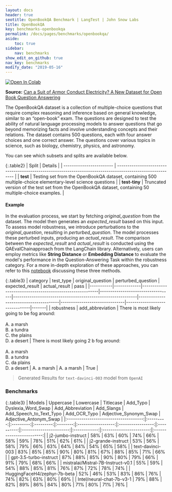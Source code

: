```yaml
---
layout: docs
header: true
seotitle: OpenBookQA Benchmark | LangTest | John Snow Labs
title: OpenBookQA
key: benchmarks-openbookqa
permalink: /docs/pages/benchmarks/openbookqa/
aside:
    toc: true
sidebar:
    nav: benchmarks
show_edit_on_github: true
nav_key: benchmarks
modify_date: "2019-05-16"
---
```


[![Open In Colab](https://colab.research.google.com/assets/colab-badge.svg)](https://colab.research.google.com/github/JohnSnowLabs/langtest/blob/main/demo/tutorials/llm_notebooks/dataset-notebooks/OpenbookQA_dataset.ipynb)

**Source:** [Can a Suit of Armor Conduct Electricity? A New Dataset for Open Book Question Answering](https://arxiv.org/abs/1809.02789)

The OpenBookQA dataset is a collection of multiple-choice questions that require complex reasoning and inference based on general knowledge, similar to an “open-book” exam. The questions are designed to test the ability of natural language processing models to answer questions that go beyond memorizing facts and involve understanding concepts and their relations. The dataset contains 500 questions, each with four answer choices and one correct answer. The questions cover various topics in science, such as biology, chemistry, physics, and astronomy.

You can see which subsets and splits are available below.

{:.table2}
| Split                    | Details                                                                                                    |
| ------------------------ | ---------------------------------------------------------------------------------------------------------- |
| **test**      | Testing set from the OpenBookQA dataset, containing 500 multiple-choice elementary-level science questions |
| **test-tiny** | Truncated version of the test set from the OpenBookQA dataset, containing 50 multiple-choice examples.     |

#### Example

In the evaluation process, we start by fetching *original_question* from the dataset. The model then generates an *expected_result* based on this input. To assess model robustness, we introduce perturbations to the *original_question*, resulting in *perturbed_question*. The model processes these perturbed inputs, producing an *actual_result*. The comparison between the *expected_result* and *actual_result* is conducted using the QAEvalChainapproach from the LangChain library. Alternatively, users can employ metrics like **String Distance** or **Embedding Distance** to evaluate the model's performance in the Question-Answering Task within the robustness category. For a more in-depth exploration of these approaches, you can refer to this [notebook](https://colab.research.google.com/github/JohnSnowLabs/langtest/blob/main/demo/tutorials/misc/Evaluation_Metrics.ipynb) discussing these three methods.


{:.table3}
| category   | test_type    | original_question                  | perturbed_question                     | expected_result                | actual_result                  | pass   |
|-----------|-------------|---------------------------------------------------------|-----------------------------------|------------------------------------------------------------|---------------------------------------|-------------------------------|-------------------------------|-------|
| robustness | add_abbreviation | There is most likely going to be fog around:<br><br>A. a marsh<br>B. a tundra<br>C. the plains<br>D. a desert | There is most likely going 2 b fog around:<br><br>A. a marsh<br>B. a tundra<br>C. da plains<br>D. a desert	 | A. a marsh | A. a marsh  | True |

> Generated Results for `text-davinci-003` model from `OpenAI`

<div class="main-docs" markdown="1"><div class="h3-box" markdown="1">

### Benchmarks

{:.table3}
| Models                               | Uppercase | Lowercase | Titlecase | Add_Typo | Dyslexia_Word_Swap | Add_Abbreviation | Add_Slangs | Add_Speech_to_Text_Typo | Add_OCR_Typo | Adjective_Synonym_Swap | Adjective_Antonym_Swap |
|:-------------------------------------:|:---------:|:---------:|:---------:|:--------:|:------------------:|:-----------------:|:----------:|:-----------------------:|:------------:|:-----------------------:|:------------------------:|
| j2-jumbo-instruct                    |    58%    |    63%    |    60%    |    74%   |         66%        |        58%        |     59%    |           78%           |      51%      |           62%           |            61%           |
| j2-grande-instruct                   |    53%    |    56%    |    58%    |    79%   |         66%        |        63%        |     64%    |           84%           |      54%      |           65%           |            58%           |
| text-davinci-003                     |    83%    |    85%    |    85%    |    90%   |         80%        |        81%        |     67%    |           88%           |      85%      |           71%           |            66%           |
| gpt-3.5-turbo-instruct               |    87%    |    88%    |    85%    |    90%   |         80%        |        79%        |     66%    |           91%           |      79%      |           68%           |            66%           |
| mistralai/Mistral-7B-Instruct-v0.1   |    55%    |    59%    |    54%    |    88%   |         85%        |        81%        |     76%    |           87%           |      72%      |           78%           |            74%           |
| HuggingFaceH4/zephyr-7b-beta         |    52%    |    46%    |    53%    |    83%   |         86%        |        76%        |     74%    |           82%           |      63%      |           80%           |            69%           |
| Intel/neural-chat-7b-v3-1            |    79%    |    88%    |    82%    |    89%   |         86%        |        84%        |     80%    |           71%           |      80%      |           71%           |            76%           |

</div>